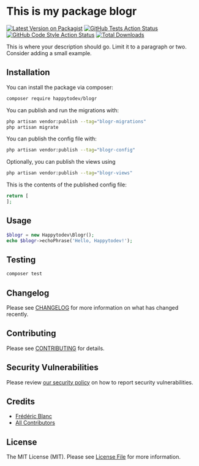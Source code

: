 # This is my package blogr

[![Latest Version on Packagist](https://img.shields.io/packagist/v/happytodev/blogr.svg?style=flat-square)](https://packagist.org/packages/happytodev/blogr)
[![GitHub Tests Action Status](https://img.shields.io/github/actions/workflow/status/happytodev/blogr/run-tests.yml?branch=main&label=tests&style=flat-square)](https://github.com/happytodev/blogr/actions?query=workflow%3Arun-tests+branch%3Amain)
[![GitHub Code Style Action Status](https://img.shields.io/github/actions/workflow/status/happytodev/blogr/fix-php-code-style-issues.yml?branch=main&label=code%20style&style=flat-square)](https://github.com/happytodev/blogr/actions?query=workflow%3A"Fix+PHP+code+styling"+branch%3Amain)
[![Total Downloads](https://img.shields.io/packagist/dt/happytodev/blogr.svg?style=flat-square)](https://packagist.org/packages/happytodev/blogr)



This is where your description should go. Limit it to a paragraph or two. Consider adding a small example.

## Installation

You can install the package via composer:

```bash
composer require happytodev/blogr
```

You can publish and run the migrations with:

```bash
php artisan vendor:publish --tag="blogr-migrations"
php artisan migrate
```

You can publish the config file with:

```bash
php artisan vendor:publish --tag="blogr-config"
```

Optionally, you can publish the views using

```bash
php artisan vendor:publish --tag="blogr-views"
```

This is the contents of the published config file:

```php
return [
];
```

## Usage

```php
$blogr = new Happytodev\Blogr();
echo $blogr->echoPhrase('Hello, Happytodev!');
```

## Testing

```bash
composer test
```

## Changelog

Please see [CHANGELOG](CHANGELOG.md) for more information on what has changed recently.

## Contributing

Please see [CONTRIBUTING](.github/CONTRIBUTING.md) for details.

## Security Vulnerabilities

Please review [our security policy](../../security/policy) on how to report security vulnerabilities.

## Credits

- [Frédéric Blanc](https://github.com/happytodev)
- [All Contributors](../../contributors)

## License

The MIT License (MIT). Please see [License File](LICENSE.md) for more information.
